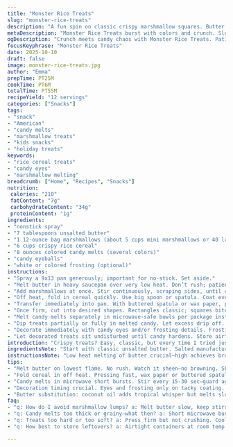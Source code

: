 ```yaml
---
title: "Monster Rice Treats"
slug: "monster-rice-treats"
description: "A fun spin on classic crispy marshmallow squares. Butter melts, marshmallows bubble, then cereal joins the party. Candy melts splash colors, candy eyes give personality. Melt, mix, press: tactile play is key here. Cool fully before slicing; don’t rush or mess with the gooey texture. Dipping halves or whole faces in melted candy adds drama. Frosting or candy eyes bring the creatures alive. Simple ingredients but technique matters. Watch the melt stages. Substitutions and quick fixes included for when life happens in the kitchen."
metaDescription: "Monster Rice Treats burst with colors and crunch. Slow melt butter, even marshmallow heat, careful pressing key. Candy melts coat and eyes add wild charm."
ogDescription: "Crunch meets candy chaos with Monster Rice Treats. Patience melting butter and marshmallows, coat cereal just right. Candy eyes, frosting punch it up."
focusKeyphrase: "Monster Rice Treats"
date: 2025-10-10
draft: false
image: monster-rice-treats.jpg
author: "Emma"
prepTime: PT25M
cookTime: PT6M
totalTime: PT55M
recipeYield: "12 servings"
categories: ["Snacks"]
tags:
- "snack"
- "American"
- "candy melts"
- "marshmallow treats"
- "kids snacks"
- "holiday treats"
keywords:
- "rice cereal treats"
- "candy eyes"
- "marshmallow melting"
breadcrumb: ["Home", "Recipes", "Snacks"]
nutrition: 
 calories: "210"
 fatContent: "7g"
 carbohydrateContent: "34g"
 proteinContent: "1g"
ingredients:
- "nonstick spray"
- "7 tablespoons unsalted butter"
- "1 12-ounce bag marshmallows (about 5 cups mini marshmallows or 40 large)"
- "6 cups crispy rice cereal"
- "8 ounces colored candy melts (several colors)"
- "candy eyeballs"
- "white or colored frosting (optional)"
instructions:
- "Spray a 9x13 pan generously; important for no-stick. Set aside."
- "Melt butter in heavy saucepan over very low heat. Don’t rush; patience here is critical. Butter should be shiny but not browned or sizzling."
- "Add marshmallows at once. Stir continuously, scraping sides, until completely melted. Watch texture closely; lumps vanish but stop heating before scorching smell."
- "Off heat, fold in cereal quickly. Use big spoon or spatula. Coat every flake with sticky marshmallow. Don’t overmix or cereal crushes."
- "Transfer immediately into pan. With buttered spatula or wax paper, press evenly but not too hard. If pressed too firmly, treats become dense and lose crunch. Let cool completely—this sets structure. Rushing leads to misshapen bites."
- "Once firm, cut into desired shapes. Rectangles classic; squares bite-friendly; monsters need whimsical shapes."
- "Melt candy melts separately in microwave-safe bowls per package instructions. Usually short bursts with stirring. Overheating causes grainy texture or burning."
- "Dip treats partially or fully in melted candy. Let excess drip off. Hold over bowl to catch drips—waste not."
- "Decorate immediately with candy eyes and/or frosting details. Frosting works best if semi-soft, pipe gently for expression. Eyes stick better when candy coating is still tacky but not wet."
- "Let decorated treats sit undisturbed until candy hardens. Store airtight once set to maintain chewiness and prevent moisture loss."
introduction: "Crispy treats? Easy, classic, but every time I tried just butter and marshmallows, something felt flat. The trick is slow melting butter, low and slow—not impatient high heat. Marshmallows need respect; overcooked ones get gritty, under-melted leave lumps. Cereal integration—coat every flake, no loose bits hanging. Press just right: firm but not compacted. Rushed cooling ruins structure; wait until cool or face gooey mess. Candy melts add fun but mustn’t scorch. Using candy eyes? Nails the personality part. Tried with white chocolate once—too sweet and soft, not that firm snap I want. And frosting details? Adds color pop and cuteness. Little monsters with uneven eyes, crooked mouths—adds charm. So. Straightforward but timing, texture, and feel matter. Tried variations—added toasted coconut, swapped cereal for puffed wheat—fun twists but stick with basics first. Always keep spatula buttered; that non-stick saved me multiple times."
ingredientsNote: "Start with classic unsalted butter. Salted manufacturers got way too salty—ruins subtle sweetness balance. Real marshmallows only; fake brand marshmallow pools yield gummy texture. Rice Krispies (or similar crispy puffed rice cereal) must be fresh—stale cereal absorbs moisture and turns chewy, not crisp. Candy melts come in many colors, but high-quality brands melt smoother and don’t seize. If unavailable, why not tempered white chocolate tinted with oil-based food coloring? Candy eyeballs are optional but fun; can substitute mini chocolate chips or colored sugar pearls. For frosting, store-bought tube works for sharp lines; otherwise homemade simple buttercream with powdered sugar and a touch of milk. Spray pan thoroughly with nonstick spray or lightly butter; treacherous if skipped, treats stick and break apart. If pan’s not perfectly coated, line with parchment paper edges for easier lifting. Keeps edges clean and cuts sharp. If marshmallow mixture stiffens before spreading, heat over very low flame briefly; avoid overheating or it becomes hard to spread."
instructionsNote: "Low heat melting of butter crucial—high achieves browning, which changes flavor brutally. Marshmallows must dissolve smoothly, no chunks. Stuck spots in pan? Scrape constantly. The residual heat from pan melts stubborn chunks but carry on stirring for uniform melt. Mixing cereal off heat prevents scorching cereal, keeping crisp. Don’t overmix or crush cereal—light hand wins. Pressing mixture happens fast; working time is short before marshmallow mix firms. Press with wax paper or buttered spatula to avoid sticking and tearing treats apart. Allow full set up; cutting too soon? Messy, sticky edges. Choose shapes after full cooling. Candy melts heating is fussy; microwave in short bursts (15-30 seconds), stirring between, to avoid lumpy chocolate. Dipping: work fast, candy will harden quickly. If coating thickens too fast, reheat gently. Decoration timing key—sticky but not wet candy better for adhering decorations, or they slide off. Rest undecorated treats at room temp; refrigerating ruins texture—makes them glassy and brittle. Store any leftovers airtight at room temperature; humidity wrecks crispness."
tips:
- "Melt butter on lowest flame. No rush. Watch it sheen—no browning. Skip or you get bitter bitter notes. Marshmallows added all at once, stir scraping bottom constantly. Heat evenly or lumps hide. Stop heating before burn aroma hits. Residual pan heat finishes melt but don’t slack stirring."
- "Fold cereal in off heat. Pressing fast, wax paper or buttered spatula saves from sticking. Press just firm enough. Too much pressure squish crunch out. Cool fully; any impatience means gooey bites or sad shape. Turn on fan or cold spot in kitchen helps. Cold fridge ruins texture—hard brittle edges form."
- "Candy melts in microwave short bursts. Stir every 15-30 sec—guard against grainy bits or burning. If stubborn stiffening happens, add a splash veg oil. Chocolate substitute? Tempered white chocolate tinted with food color oils works but texture shifts soft, less snap. Keep candy coating thin; thick globs crack or chip off."
- "Decoration timing crucial. Eyes and frosting only on tacky coating. Wet candy lets decorations slide off or sink. Frosting consistency matters: semi-soft pipes clean lines. Homemade buttercream works fine but stiff pipe bags needed. Store frosting chilled till piping. Use disposable bags for speed and less mess."
- "Butter substitution: coconut oil adds tropical whisper but melts slower—adjust heating patiently. Swap basic Rice Krispies for puffed quinoa or puffed wheat for texture contrast—smaller flakes glue differently. Marshmallow fluff in pinch if no marshmallows; adds moisture, shifts setting times. Spray or butter pan thoroughly. If not coated well, treats stick or break at edges. Parchment lining works but pay attention to edges."
faq:
- "q: How do I avoid marshmallow lumps? a: Melt butter slow, keep stirring once marshmallows added. Scrape pan sides bottom nonstop. Off heat folding helps. No chunks means smooth coat but stop before burnt smell."
- "q: Candy melts too thick or grainy—what then? a: Short microwave bursts, stir well. Add splash of vegetable oil if seizing. Or switch to tempered white chocolate with oil-based color. Avoid overheating. Thin, even coat better than thick blob."
- "q: Treats too hard or too soft? a: Press firm but not crushing. Cool completely at room temp. Refrigeration causes glassy brittle texture. If too soft, might have pressed too lightly or cut too soon—wait longer next time."
- "q: How best to store leftovers? a: Airtight containers at room temp work best. Avoid fridge for preserving chewiness. Wrap in plastic wrap if no container. Moisture wrecks crispness. Cooler air dulls flavor; watch humidity levels."

---
```


